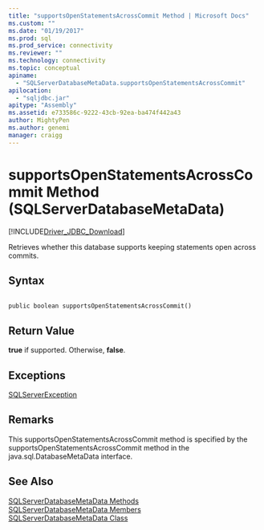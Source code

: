 ```yaml
---
title: "supportsOpenStatementsAcrossCommit Method | Microsoft Docs"
ms.custom: ""
ms.date: "01/19/2017"
ms.prod: sql
ms.prod_service: connectivity
ms.reviewer: ""
ms.technology: connectivity
ms.topic: conceptual
apiname: 
  - "SQLServerDatabaseMetaData.supportsOpenStatementsAcrossCommit"
apilocation: 
  - "sqljdbc.jar"
apitype: "Assembly"
ms.assetid: e733586c-9222-43cb-92ea-ba474f442a43
author: MightyPen
ms.author: genemi
manager: craigg
---
```

# supportsOpenStatementsAcrossCommit Method (SQLServerDatabaseMetaData)
[!INCLUDE[Driver_JDBC_Download](../../../includes/driver_jdbc_download.md)]

  Retrieves whether this database supports keeping statements open across commits.  
  
## Syntax  
  
```  
  
public boolean supportsOpenStatementsAcrossCommit()  
```  
  
## Return Value  
 **true** if supported. Otherwise, **false**.  
  
## Exceptions  
 [SQLServerException](../../../connect/jdbc/reference/sqlserverexception-class.md)  
  
## Remarks  
 This supportsOpenStatementsAcrossCommit method is specified by the supportsOpenStatementsAcrossCommit method in the java.sql.DatabaseMetaData interface.  
  
## See Also  
 [SQLServerDatabaseMetaData Methods](../../../connect/jdbc/reference/sqlserverdatabasemetadata-methods.md)   
 [SQLServerDatabaseMetaData Members](../../../connect/jdbc/reference/sqlserverdatabasemetadata-members.md)   
 [SQLServerDatabaseMetaData Class](../../../connect/jdbc/reference/sqlserverdatabasemetadata-class.md)  
  
  
